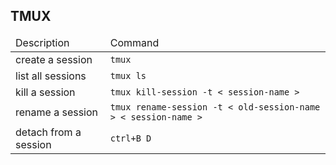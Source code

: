 
TMUX
-----------
<table>
  <thead>
    <td>Description</td>
    <td>Command</td>
  </thead>
  <tr>
    <td>create a session</td>
    <td><code>tmux</code></td>
  </tr>
  <tr>
    <td>list all sessions</td>
    <td><code>tmux ls</code></td>
  </tr>
  <tr>
    <td>kill a session</td>
    <td><code>tmux kill-session -t &lt; session-name &gt;</code></td>
  </tr>
  <tr>
    <td>rename a session</td>
    <td><code>tmux rename-session -t &lt; old-session-name &gt; &lt; session-name &gt; </code></td>
  </tr>
  <tr>
    <td>detach from a session</td>
    <td><code>ctrl+B D</code></td>
  </tr>
</table>
